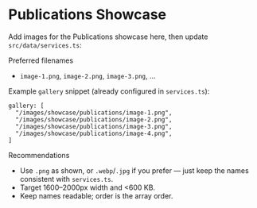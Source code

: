 # Publications Showcase

Add images for the Publications showcase here, then update `src/data/services.ts`:

Preferred filenames
- `image-1.png`, `image-2.png`, `image-3.png`, ...

Example `gallery` snippet (already configured in `services.ts`):

```
gallery: [
  "/images/showcase/publications/image-1.png",
  "/images/showcase/publications/image-2.png",
  "/images/showcase/publications/image-3.png",
  "/images/showcase/publications/image-4.png",
]
```

Recommendations
- Use `.png` as shown, or `.webp`/`.jpg` if you prefer — just keep the names consistent with `services.ts`.
- Target 1600–2000px width and <600 KB.
- Keep names readable; order is the array order.
